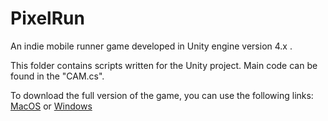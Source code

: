 # PixelRun
An indie mobile runner game developed in Unity engine version 4.x .

This folder contains scripts written for the Unity project. Main code can be found in the "CAM.cs".

To download the full version of the game, you can use the following links: [MacOS](https://drive.google.com/open?id=1ymSzh9Fi8qOZ-tJ8Ny0m7Ds_axVR_TCJ) or [Windows](https://drive.google.com/open?id=1CD6f3XkLeU6PmUv10tZ2Ja8ZpEqbehrN)
